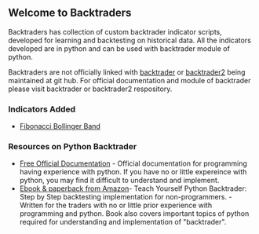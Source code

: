 ## Welcome to Backtraders

Backtraders has collection of custom backtrader indicator scripts, developed for learning and backtesting on historical data. All the indicators developed are in python and can be used with backtrader module of python.

Backtraders are not officially linked with [backtrader](https://github.com/mementum/backtrader) or [backtrader2](https://github.com/backtrader2) being maintained at git hub. For official documentation and module of backtrader please visit backtrader or backtrader2 respository.

### Indicators Added

- [Fibonacci Bollinger Band](FFB.html)

### Resources on Python Backtrader
- [Free Official Documentation](https://www.backtrader.com/docu/) - Official documentation for programming having experience with python. If you have no or little expereince with python, you may find it difficult to understand and implement.
- [Ebook & paperback from Amazon](https://www.amazon.com/dp/B09QHWHBGX)- Teach Yourself Python Backtrader: Step by Step backtesting implementation for non-programmers. - Written for the traders with no or little prior experience with programming and python. Book also covers important topics of python required for understanding and implementation of "backtrader".